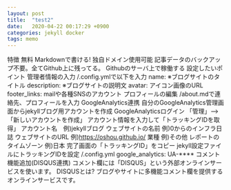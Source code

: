 ```yaml
---
layout: post
title:  "test2"
date:   2020-04-22 00:17:29 +0900 
categories: jekyll docker
tags: memo
---
```

特徴
無料
Markdownで書ける!
独自ドメイン使用可能
記事データのバックアップ不要。全てGithub上に残ってる。
Githubのサーバ上で稼働する
設定したいポイント
管理者情報の入力
/.config.ymlで以下を入力
name: ※ブログサイトのタイトル
description: ※ブログサイトの説明文
avatar: アイコン画像のURL
footer_links: mailや各種SNSのアカウント
プロフィールの編集
/about.mdで連絡先、プロフィールを入力
GoogleAnalytics連携
自分のGoogleAnalytics管理画面からjekyllブログ用アカウントを作成
GoogleAnalyticsログイン
「管理」–> 「新しいアカウントを作成」
アカウント情報を入力して「トラッキングIDを取得」
アカウント名　例)jekyllブログ
ウェブサイトの名前 例)0からのインフラ日誌
ウェブサイトのURL 例)https://oshou.github.io/
業種 例)その他
レポートのタイムゾーン 例)日本
完了画面の「トラッキングID」をコピー
jekyll設定ファイルにトラッキングIDを設定
/.config.yml
google_analytics: UA-****
コメント機能追加(DISQUS連携)
コメント欄には「DISQUS」という外部オンラインサービスを使います。
DISQUSとは?
ブログやサイトに多機能コメント欄を提供するオンラインサービスです。

